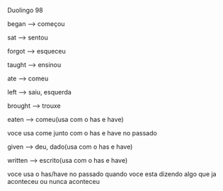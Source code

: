 <p>Duolingo 98</p>
<p>began --> começou</p>
<p>sat --> sentou</p>
<p>forgot --> esqueceu</p>
<p>taught --> ensinou</p>
<p>ate --> comeu</p>
<p>left --> saiu, esquerda</p>
<p>brought --> trouxe</p>
<p>eaten --> comeu(usa com o has e have)</p>
<p>voce usa come junto com o has e have no passado</p>
<p>given --> deu, dado(usa com o has e have)</p>
<p>written --> escrito(usa com o has e have)</p>

<p>voce usa o has/have no passado quando voce esta dizendo algo que ja aconteceu ou nunca aconteceu</p>

